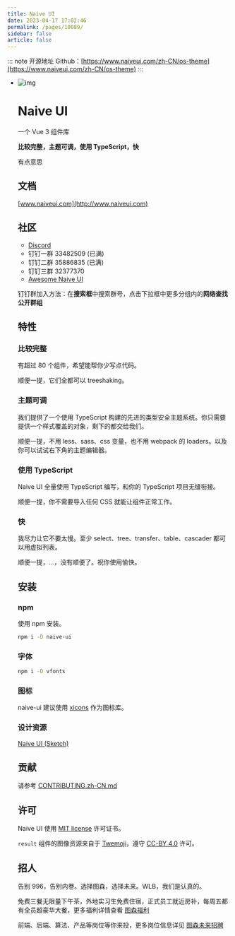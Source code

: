 ```yaml
---
title: Naive UI
date: 2023-04-17 17:02:46
permalink: /pages/10089/
sidebar: false
article: false
---
```

::: note 开源地址
Github：[https://www.naiveui.com/zh-CN/os-theme](https://www.naiveui.com/zh-CN/os-theme)
:::
- ![img](https://naiveui.oss-cn-hongkong.aliyuncs.com/naivelogo.svg)

  # Naive UI

  一个 Vue 3 组件库

  **比较完整，主题可调，使用 TypeScript，快**

  有点意思

  ## 文档

  [www.naiveui.com](http://www.naiveui.com)

  ## 社区

  - [Discord](https://discord.gg/Pqv7Mev5Dd)
  - 钉钉一群 33482509 (已满)
  - 钉钉二群 35886835 (已满)
  - 钉钉三群 32377370
  - [Awesome Naive UI](https://github.com/naive-ui/awesome-naive)

  钉钉群加入方法：在**搜索框**中搜索群号，点击下拉框中更多分组内的**网络查找公开群组**

  ## 特性

  ### 比较完整

  有超过 80 个组件，希望能帮你少写点代码。

  顺便一提，它们全都可以 treeshaking。

  ### 主题可调

  我们提供了一个使用 TypeScript 构建的先进的类型安全主题系统。你只需要提供一个样式覆盖的对象，剩下的都交给我们。

  顺便一提，不用 less、sass、css 变量，也不用 webpack 的 loaders。以及你可以试试右下角的主题编辑器。

  ### 使用 TypeScript

  Naive UI 全量使用 TypeScript 编写，和你的 TypeScript 项目无缝衔接。

  顺便一提，你不需要导入任何 CSS 就能让组件正常工作。

  ### 快

  我尽力让它不要太慢。至少 select、tree、transfer、table、cascader 都可以用虚拟列表。

  顺便一提，...，没有顺便了。祝你使用愉快。

  ## 安装

  ### npm

  使用 npm 安装。

  ```bash
  npm i -D naive-ui
  ```

  ### 字体

  ```bash
  npm i -D vfonts
  ```

  ### 图标

  naive-ui 建议使用 [xicons](https://www.xicons.org) 作为图标库。

  ### 设计资源

  [Naive UI (Sketch)](https://naive-ui.oss-accelerate.aliyuncs.com/NaiveUI-Design-Library(Square-Corner).sketch)

  ## 贡献

  请参考 [CONTRIBUTING.zh-CN.md](https://github.com/TuSimple/naive-ui/blob/main/CONTRIBUTING.zh-CN.md)

  ## 许可

  Naive UI 使用 [MIT license](https://opensource.org/licenses/MIT) 许可证书。

  `result` 组件的图像资源来自于 [Twemoji](https://github.com/twitter/twemoji)，遵守 [CC-BY 4.0](https://creativecommons.org/licenses/by/4.0/) 许可。

  ## 招人

  告别 996，告别内卷。选择图森，选择未来。WLB，我们是认真的。

  免费三餐无限量下午茶，外地实习生免费住宿，正式员工就近房补，每周五都有全员超豪华大餐，更多福利详情查看 [图森福利](https://app.mokahr.com/campus_apply/tusenweilai/3232#/?anchorName=5583330542&sourceToken=)

  前端、后端、算法、产品等岗位等你来投，更多岗位信息详见 [图森未来招聘](https://app.mokahr.com/campus_apply/tusenweilai/3232#/)

